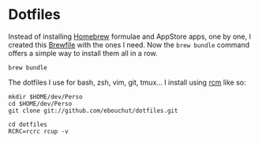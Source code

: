 Dotfiles
========

Instead of installing [Homebrew](https://brew.sh) formulae and AppStore apps,
one by one, I created this [Brewfile](./Brewfile) with the ones I need.
Now the `brew bundle` command offers a simple way to install them all in a row.

```shell
brew bundle
```

The  dotfiles I use for bash, zsh, vim, git, tmux...
I install using [rcm][] like so:

    mkdir $HOME/dev/Perso
    cd $HOME/dev/Perso
    git clone git://github.com/ebouchut/dotfiles.git

    cd dotfiles
    RCRC=rcrc rcup -v

[rcm]: https://github.com/thoughtbot/rcm
